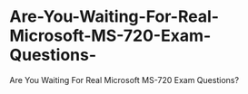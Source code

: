 # Are-You-Waiting-For-Real-Microsoft-MS-720-Exam-Questions-
Are You Waiting For Real Microsoft MS-720 Exam Questions?
